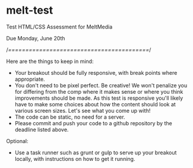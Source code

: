 # melt-test
Test HTML/CSS Assessment for MeltMedia

Due Monday, June 20th

/*=========================================*/

Here are the things to keep in mind: 

* Your breakout should be fully responsive, with break points where appropriate. 
* You don't need to be pixel perfect. Be creative! We won't penalize you for differing from the comp where it makes sense or where you think improvements should be made. As this test is responsive you'll likely have to make some choices about how the content should look at various screen sizes. Let's see what you come up with! 
* The code can be static, no need for a server.
* Please commit and push your code to a github repository by the deadline listed above. 


Optional: 
* Use a task runner such as grunt or gulp to serve up your breakout locally, with instructions on how to get it running. 